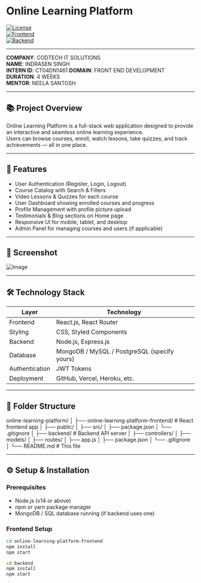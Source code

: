 # Online Learning Platform

[![License](https://img.shields.io/badge/license-MIT-green)](LICENSE)  
[![Frontend](https://img.shields.io/badge/frontend-React-blue)](https://reactjs.org/)  
[![Backend](https://img.shields.io/badge/backend-Node.js-green)](https://nodejs.org/)

---
**COMPANY**: CODTECH IT SOLUTIONS  
**NAME**: INDRASEN SINGH  
**INTERN ID**: CT04DN1461
**DOMAIN**: FRONT END DEVELOPMENT  
**DURATION**: 4 WEEKS  
**MENTOR**: NEELA SANTOSH  

---



## 📚 Project Overview

Online Learning Platform is a full-stack web application designed to provide an interactive and seamless online learning experience.  
Users can browse courses, enroll, watch lessons, take quizzes, and track achievements — all in one place.

---

## 🚀 Features

- User Authentication (Register, Login, Logout)  
- Course Catalog with Search & Filters  
- Video Lessons & Quizzes for each course  
- User Dashboard showing enrolled courses and progress  
- Profile Management with profile picture upload  
- Testimonials & Blog sections on Home page  
- Responsive UI for mobile, tablet, and desktop  
- Admin Panel for managing courses and users (if applicable)  

---

## 📸 Screenshot

![Image](https://github.com/user-attachments/assets/147d3916-1676-4632-82bd-6c824444f42d)

---

## 🛠️ Technology Stack

| Layer          | Technology                |
| -------------- | ------------------------- |
| Frontend       | React.js, React Router    |
| Styling        | CSS, Styled Components    |
| Backend        | Node.js, Express.js       |
| Database       | MongoDB / MySQL / PostgreSQL (specify yours) |
| Authentication | JWT Tokens                |
| Deployment     | GitHub, Vercel, Heroku, etc. |

---

## 📁 Folder Structure

online-learning-platform/
│
├── online-learning-platform-frontend/ # React frontend app
│ ├── public/
│ ├── src/
│ ├── package.json
│ └── .gitignore
│
├── backend/ # Backend API server
│ ├── controllers/
│ ├── models/
│ ├── routes/
│ ├── app.js
│ ├── package.json
│ └── .gitignore
│
└── README.md # This file



---

## ⚙️ Setup & Installation

### Prerequisites

- Node.js (v14 or above)  
- npm or yarn package manager  
- MongoDB / SQL database running (if backend uses one)

### Frontend Setup

```bash
cd online-learning-platform-frontend
npm install
npm start

cd backend
npm install
npm start
```

